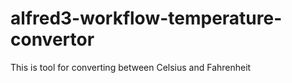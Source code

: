 # alfred3-workflow-temperature-convertor

This is tool for converting between Celsius and Fahrenheit
